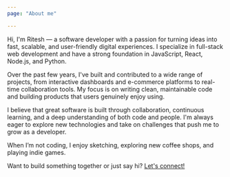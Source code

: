 ```yaml
---
page: "About me"

---
```


Hi, I'm Ritesh — a software developer with a passion for turning ideas into fast, scalable, and user-friendly digital experiences. I specialize in full-stack web development and have a strong foundation in JavaScript, React, Node.js, and Python.

Over the past few years, I've built and contributed to a wide range of projects, from interactive dashboards and e-commerce platforms to real-time collaboration tools. My focus is on writing clean, maintainable code and building products that users genuinely enjoy using.

I believe that great software is built through collaboration, continuous learning, and a deep understanding of both code and people. I'm always eager to explore new technologies and take on challenges that push me to grow as a developer.

When I’m not coding, I enjoy sketching, exploring new coffee shops, and playing indie games.

Want to build something together or just say hi? [Let's connect!](#contact)